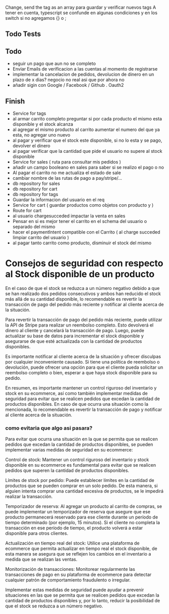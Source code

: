 Change, send the tag as an array para guardar y verificar nuevos tags
A tener en cuenta, typescript se confunde en algunas condiciones y en los switch si no agregamos {} o ;
<!--  stripe listen --forward-to localhost:4000/pay/stripe/webhook -->
## Todo Tests

## Todo

- seguir un pago que aun no se completo
- Enviar Emails de verificacion a las cuentas al momento de registrarse
- implementar la cancelacion de pedidos, devolucion de dinero en un plazo de x dias? negocio no real asi que por ahora no
- añadir sigin con Google / Facebook / Github . Oauth2

## Finish
- Service for tags
- al armar carrito completo preguntar si por cada producto el mismo esta disponible y el stock alcanza
- al agregar el mismo producto al carrito aumentar el numero del que ya esta, no agregar uno nuevo
- al pagar y verificar que el stock este disponible, si no lo esta y se pago, devolver el dinero
- al pagar verificar que la cantidad que pide el usuario no supere al stock disponible
- Service for sales ( ruta para consultar mis pedidos )
- añadir un campo booleano en sales para saber si se realizo el pago o no
- Al pagar el carrito no me actualiza el estado de sale
- cambiar nombre de las rutas de pago a pay/stripe/...
- db repository for sales
- db repository for cart
- db repository for tags
- Guardar la informacion del usuario en el req
- Service for cart ( guardar productos como objetos con producto y  )
- Route for cart
- al usuario chargesucceded impactar la venta en sales
- Pensar en si es mejor tener el carrito en el schema del usuario o separado del mismo
- hacer el paymentIntent compatible con el Carrito ( al charge succeded limpiar carrito del usuario )
- al pagar tanto carrito como producto, disminuir el stock del mismo


# Consejos de seguridad con respecto al Stock disponible de un producto
En el caso de que el stock se reduzca a un número negativo debido a que se han realizado dos pedidos consecutivos y ambos han reducido el stock más allá de su cantidad disponible, lo recomendable es revertir la transacción de pago del pedido más reciente y notificar al cliente acerca de la situación.

Para revertir la transacción de pago del pedido más reciente, puede utilizar la API de Stripe para realizar un reembolso completo. Esto devolverá el dinero al cliente y cancelará la transacción de pago. Luego, puede actualizar su base de datos para incrementar el stock disponible y asegurarse de que esté actualizada con la cantidad de productos disponibles.

Es importante notificar al cliente acerca de la situación y ofrecer disculpas por cualquier inconveniente causado. Si tiene una política de reembolso o devolución, puede ofrecer una opción para que el cliente pueda solicitar un reembolso completo o bien, esperar a que haya stock disponible para su pedido.

En resumen, es importante mantener un control riguroso del inventario y stock en su ecommerce, así como también implementar medidas de seguridad para evitar que se realicen pedidos que excedan la cantidad de productos disponibles. En caso de que ocurra una situación como la mencionada, lo recomendable es revertir la transacción de pago y notificar al cliente acerca de la situación.
### como evitaria que algo asi pasara?

Para evitar que ocurra una situación en la que se permita que se realicen pedidos que excedan la cantidad de productos disponibles, se pueden implementar varias medidas de seguridad en su ecommerce:

Control de stock: Mantener un control riguroso del inventario y stock disponible en su ecommerce es fundamental para evitar que se realicen pedidos que superen la cantidad de productos disponibles.

Límites de stock por pedido: Puede establecer límites en la cantidad de productos que se pueden comprar en un solo pedido. De esta manera, si alguien intenta comprar una cantidad excesiva de productos, se le impedirá realizar la transacción.

Temporizador de reserva: Al agregar un producto al carrito de compras, se puede implementar un temporizador de reserva que asegure que ese producto permanecerá reservado para ese cliente durante un período de tiempo determinado (por ejemplo, 15 minutos). Si el cliente no completa la transacción en ese período de tiempo, el producto volverá a estar disponible para otros clientes.

Actualización en tiempo real del stock: Utilice una plataforma de ecommerce que permita actualizar en tiempo real el stock disponible, de esta manera se asegura que se reflejen los cambios en el inventario a medida que se realizan las ventas.

Monitorización de transacciones: Monitorear regularmente las transacciones de pago en su plataforma de ecommerce para detectar cualquier patrón de comportamiento fraudulento o irregular.

Implementar estas medidas de seguridad puede ayudar a prevenir situaciones en las que se permita que se realicen pedidos que excedan la cantidad de productos disponibles y, por lo tanto, reducir la posibilidad de que el stock se reduzca a un número negativo.